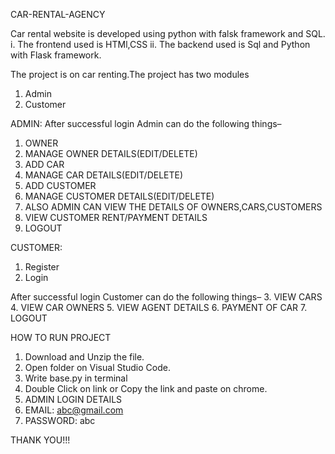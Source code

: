 CAR-RENTAL-AGENCY

Car rental website is developed using python with falsk framework and SQL.
i. The frontend used is HTMl,CSS
ii. The backend used is Sql and Python with Flask framework.

The project is on car renting.The project has two modules
1. Admin
2. Customer

ADMIN:
After successful login Admin can do the following things–

1. OWNER
2. MANAGE OWNER DETAILS(EDIT/DELETE)
3. ADD CAR
4. MANAGE CAR DETAILS(EDIT/DELETE)
5. ADD CUSTOMER
6. MANAGE CUSTOMER DETAILS(EDIT/DELETE)
7. ALSO ADMIN CAN VIEW THE DETAILS OF OWNERS,CARS,CUSTOMERS
8. VIEW CUSTOMER RENT/PAYMENT DETAILS
9. LOGOUT

CUSTOMER:
1. Register
2. Login

After successful login Customer can do the following things–
3. VIEW CARS
4. VIEW CAR OWNERS
5. VIEW AGENT DETAILS
6. PAYMENT OF CAR 
7. LOGOUT

HOW TO RUN PROJECT
1. Download and Unzip the file.
2. Open folder on Visual Studio Code.
3. Write base.py in terminal
4. Double Click on link or Copy the link and paste on chrome.
5. ADMIN LOGIN DETAILS
6. EMAIL: abc@gmail.com
7. PASSWORD: abc


THANK YOU!!!
